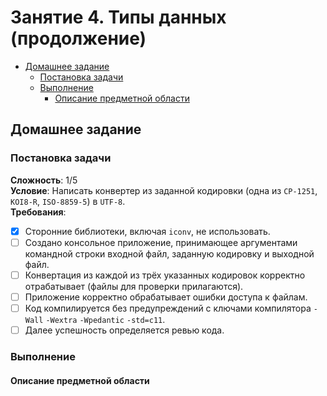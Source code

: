 # Занятие 4. Типы данных (продолжение) 
- [Домашнее задание](#homework)
  - [Постановка задачи](#statement)
  - [Выполнение](#completion)
    - [Описание предметной области](#subject_area)


## Домашнее задание <a name="homework"></a>
### Постановка задачи <a name="statement"></a>
**Сложность**: 1/5  
**Условие**: Написать конвертер из заданной кодировки (одна из `CP-1251`, `KOI8-R`, `ISO-8859-5`) в `UTF-8`.  
**Требования**:  
<!-- TODO-IST:START -->
* [x] Сторонние библиотеки, включая `iconv`, не использовать.  
* [ ] Создано консольное приложение, принимающее аргументами командной строки входной файл, заданную кодировку и выходной файл.
* [ ] Конвертация из каждой из трёх указанных кодировок корректно отрабатывает (файлы для проверки прилагаются).
* [ ] Приложение корректно обрабатывает ошибки доступа к файлам.
* [ ] Код компилируется без предупреждений с ключами компилятора `-Wall` `-Wextra` `-Wpedantic` `-std=c11`.
* [ ] Далее успешность определяется ревью кода.
<!-- TODO-IST:END -->

### Выполнение <a name="completion"></a>
#### Описание предметной области <a name="subject_area"></a>

